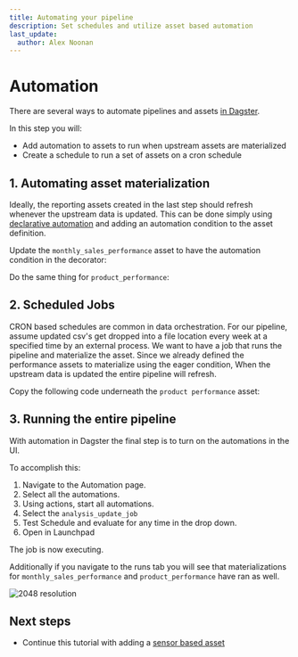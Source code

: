 ```yaml
---
title: Automating your pipeline
description: Set schedules and utilize asset based automation
last_update:
  author: Alex Noonan
---
```


# Automation

There are several ways to automate pipelines and assets [in Dagster](guides/automation). 

In this step you will:

- Add automation to assets to run when upstream assets are materialized
- Create a schedule to run a set of assets on a cron schedule

## 1. Automating asset materialization 

Ideally, the reporting assets created in the last step should refresh whenever the upstream data is updated. This can be done simply using [declarative automation](guides/declarative-automation) and adding an automation condition to the asset definition.

Update the `monthly_sales_performance` asset to have the automation condition in the decorator:

<CodeExample filePath="guides/tutorials/etl_tutorial/etl_tutorial/definitions.py" language="python" lineStart="155" lineEnd="209"/>

Do the same thing for `product_performance`:

<CodeExample filePath="guides/tutorials/etl_tutorial/etl_tutorial/definitions.py" language="python" lineStart="217" lineEnd="267"/>

## 2. Scheduled Jobs

CRON based schedules are common in data orchestration. For our pipeline, assume updated csv's get dropped into a file location every week at a specified time by an external process. We want to have a job that runs the pipeline and materialize the asset. Since we already defined the performance assets to materialize using the eager condition, When the upstream data is updated the entire pipeline will refresh. 

Copy the following code underneath the `product performance` asset:

<CodeExample filePath="guides/tutorials/etl_tutorial/etl_tutorial/definitions.py" language="python" lineStart="267" lineEnd="273"/>

## 3. Running the entire pipeline

With automation in Dagster the final step is to turn on the automations in the UI. 

To accomplish this:
1. Navigate to the Automation page.
2. Select all the automations. 
3. Using actions, start all automations. 
4. Select the `analysis_update_job`
5. Test Schedule and evaluate for any time in the drop down. 
6. Open in Launchpad

The job is now executing. 

Additionally if you navigate to the runs tab you will see that materializations for `monthly_sales_performance` and `product_performance` have ran as well. 

   ![2048 resolution](/images/tutorial/etl-tutorial/automation-final.png)

## Next steps

- Continue this tutorial with adding a [sensor based asset](/tutorial/07-creating-a-sensor-asset)